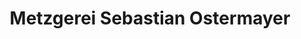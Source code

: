 ---
title: "Metzgerei Sebastian Ostermayer"
url: /traunstein/metzgerei-sebastian-ostermayer/
shop: Metzgerei
---
